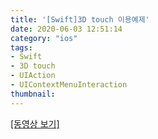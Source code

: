 ```yaml
---
title: '[Swift]3D touch 이용예제'
date: 2020-06-03 12:51:14
category: "ios"
tags: 
- Swift
- 3D touch
- UIAction
- UIContextMenuInteraction
thumbnail: 
---
```












[[동영상 보기]](https://www.youtube.com/watch?v=x7vuwcU687Y)




